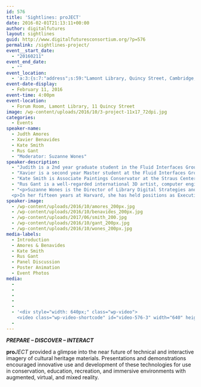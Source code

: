 ```yaml
---
id: 576
title: 'Sightlines: proJECT'
date: 2016-02-01T21:13:11+00:00
author: digitalfutures
layout: sightlines
guid: http://www.digitalfuturesconsortium.org/?p=576
permalink: /sightlines-project/
event__start_date:
  - "20160211"
event_end_date:
  - ""
event_location:
  - 'a:3:{s:7:"address";s:59:"Lamont Library, Quincy Street, Cambridge, MA, United States";s:3:"lat";s:17:"42.37276699999999";s:3:"lng";s:18:"-71.11548100000005";}'
event-date-display:
  - February 11, 2016
event-time: 4:00pm
event-location:
  - Forum Room, Lamont Library, 11 Quincy Street
image: /wp-content/uploads/2016/10/3-project-11x17_72dpi.jpg
categories:
  - Events
speaker-name:
  - Judth Amores
  - Xavier Benavides
  - Kate Smith
  - Rus Gant
  - "Moderator: Suzanne Wones"
speaker-description:
  - "Judith is a 2nd year graduate student in the Fluid Interfaces Group at the MIT Media Lab. Her main area of research focuses on Human Computer Interaction with the aim of making the user experience more seamless, natural and integrated in our physical lives. Her goal is to design and develop novel form factors that leverage the full range of sensory capabilities and control modalities of the user. Before joining MIT she graduated as a Multimedia Engineer and worked as a UX Researcher at URL Barcelona. She worked at Microsoft Research and developed interactive prototypes in the areas of mixed and virtual reality. She has explored the use of wearable devices such as head-mounted displays and wearable fashion to create solutions that more naturally extend our minds, bodies and behavior. Judith’s work has been published in top HCI conferences and featured by press such CNN, The New York Times, Fast Company, The Creators Project and The Times."
  - "Xavier is a second year Master student at the Fluid Interfaces Group at the MIT Media Lab. His research focuses on exploring novel interactions between users and objects through the design and implementation of software and hardware prototypes. He is specially interested in HCI, UX Design, IoT, wearable devices, AR and VR. His work has been featured in several international conferences and media such as New York Times, MIT Tech Review and CNN. Before joining the Fluid Interfaces Group, he graduated in Electrical Engineering and Computer Science at Ramon Llull University (Barcelona)."
  - "Kate Smith is Associate Paintings Conservator at the Straus Center for Conservation and Technical Studies at the Harvard Art Museums. Kate received her B.A. in art history from Smith College in 1994 and her Master of Arts in paintings conservation from Buffalo State College in 2001. Until 2008, she was assistant conservator at the Straus Center, focusing on the conservation of the mural cycles at the Boston Public Library. Kate held assistant conservator positions at the Isabella Stewart Gardner Museum, for Gianfranco Pocobene Studio, and at the Museum of Fine Arts, Boston, before returning to the Harvard Art Museums in 2011, where she specializes in the technical examination of paintings."
  - "Rus Gant is a well-regarded international 3D artist, computer engineer and educator. Currently on the Research staff at Harvard University and the teaching faculty at Tokyo’s Showa Women’s University he is currently pursuing work in the future of real-time 3D computer graphics and virtual reality. He is currently the Lead Technical artist for the Giza 3D project at Harvard reconstructing the pyramids, temples and tombs on the Giza Plateau in Egypt in virtual reality. For more than 40 years he has applied his visualization skills to work in computer science, archaeology and museology for some of the world’s leading museums and universities. As a computer hardware and software engineer he has constantly been at the forefront of the science of computer visualization. As a Fellow at the MIT Center for Advanced Visual Studies and as a Fellow at the Center for Creative Inquiry at Carnegie Mellon University he has created and developed new techniques in 3D graphics, multimedia computing, virtual reality and digital archaeology. These techniques have often been applied to the reconstruction of the art and architecture of ancient cultures. As a teacher and lecturer he has often brought his wide-ranging expertise in the real world to the university classroom, museums and art galleries. At institutions like MIT, Carnegie Mellon, The School of the Art Institute of Chicago, The British Museum and now Tokyo’s Showa Women’s University he has both taught new technology, art and culture and used his technological expertise in advancing the craft of teaching."
  - "<p>Suzanne Wones is the Director of Library Digital Strategies and Innovations for Harvard Library. In this role, she leads the development and implementation of digital strategies for the Harvard Library community by extending Harvard Library’s reach in data management and visualization. She works to identify and examine trends in information technology and digital library development in coordination with multiple departments spanning the Library and Harvard University Information Technology.</p>
  <p>In her fifteen years at Harvard, she has held positions as Executive Director, and as Assistant Director for Research, Curriculum, and Publication Support of the Harvard Law School Library, Head of Access and Research Services, and a Senior Reference Librarian at the John F. Kennedy School of Government Library, among others. She holds a MS in Information, Library and Information Services from the University of Michigan, Ann Arbor, as well as a MA in American History from the University of New Hampshire and a BA in History from the University of Massachusetts, Amherst.</p>"
speaker-image:
  - /wp-content/uploads/2016/10/amores_200px.jpg
  - /wp-content/uploads/2016/10/benavides_200px.jpg
  - /wp-content/uploads/2017/06/smith_200.jpg
  - /wp-content/uploads/2016/10/gant_200px.jpg
  - /wp-content/uploads/2016/10/wones_200px.jpg
media-labels:
  - Introduction
  - Amores & Benavides
  - Kate Smith
  - Rus Gant
  - Panel Discussion
  - Poster Animation
  - Event Photos
media:
  - 
  -
  -
  -
  -
  - '<div style="width: 640px;" class="wp-video">
    <video class="wp-video-shortcode" id="video-576-3" width="640" height="360" preload="metadata" controls="controls"><source type="video/mp4" src="/wp-content/uploads/2016/10/3-proJECT_ani.mp4?_=3"></source><a href="/wp-content/uploads/2016/10/3-proJECT_ani.mp4">/wp-content/uploads/2016/10/3-proJECT_ani.mp4</a></video></div>'
  -
---
```

<p>
  <em><strong>PREPARE &#8211; DISCOVER &#8211; INTERACT</strong></em>
</p>
<p>
  <strong>pro</strong><em>JECT </em>provided a glimpse into the near future of technical and interactive imagery of cultural heritage materials. Presentations and demonstrations encouraged innovative use and development of these technologies for use in conservation, education, recreation, and immersive environments with augmented, virtual, and mixed reality.
</p>
